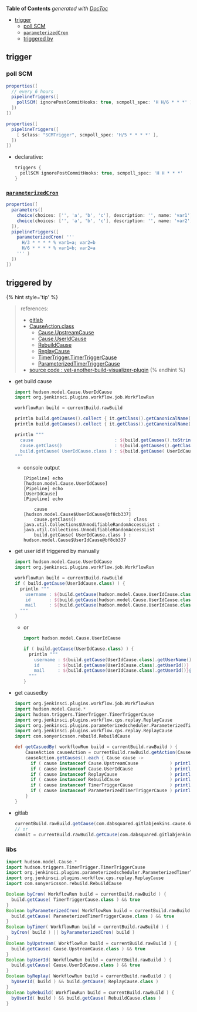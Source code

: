 <!-- START doctoc generated TOC please keep comment here to allow auto update -->
<!-- DON'T EDIT THIS SECTION, INSTEAD RE-RUN doctoc TO UPDATE -->
**Table of Contents**  *generated with [DocToc](https://github.com/thlorenz/doctoc)*

- [trigger](#trigger)
  - [poll SCM](#poll-scm)
  - [`parameterizedCron`](#parameterizedcron)
  - [triggered by](#triggered-by)

<!-- END doctoc generated TOC please keep comment here to allow auto update -->

## trigger
### poll SCM
```groovy
properties([
  // every 6 hours
  pipelineTriggers([
    pollSCM( ignorePostCommitHooks: true, scmpoll_spec: 'H H/6 * * *' )
  ])
])
```

```groovy
properties([
  pipelineTriggers([
    [ $class: "SCMTrigger", scmpoll_spec: 'H/5 * * * *' ],
  ])
])
```

- declarative:
  ```groovy
  triggers {
    pollSCM ignorePostCommitHooks: true, scmpoll_spec: 'H H * * *'
  }
  ```

### [`parameterizedCron`](https://github.com/jenkinsci/parameterized-scheduler-plugin)
```groovy
properties([
  parameters([
    choice(choices: ['', 'a', 'b', 'c'], description: '', name: 'var1')
    choice(choices: ['', 'a', 'b', 'c'], description: '', name: 'var2')
  ]),
  pipelineTriggers([
    parameterizedCron( '''
      H/3 * * * * % var1=a; var2=b
      H/6 * * * * % var1=b; var2=a
    ''' )
  ])
])
```

## triggered by

{% hint style='tip' %}
> references:
> - [gitlab](https://stackoverflow.com/a/55366682/2940319)
> - [CauseAction.class](https://javadoc.jenkins.io/hudson/model/CauseAction.html)
>   - [Cause.UpstreamCause](https://javadoc.jenkins-ci.org/hudson/model/Cause.UpstreamCause.html)
>   - [Cause.UserIdCause](https://javadoc.jenkins.io/hudson/model/Cause.UserIdCause.html)
>   - [RebuildCause](https://javadoc.jenkins.io/plugin/rebuild/com/sonyericsson/rebuild/RebuildCause.html)
>   - [ReplayCause](https://javadoc.jenkins.io/plugin/workflow-cps/org/jenkinsci/plugins/workflow/cps/replay/ReplayCause.html)
>   - [TimerTrigger.TimerTriggerCause](https://javadoc.jenkins.io/hudson/triggers/TimerTrigger.TimerTriggerCause.html)
>   - [ParameterizedTimerTriggerCause](https://javadoc.jenkins.io/plugin/parameterized-scheduler/org/jenkinsci/plugins/parameterizedscheduler/ParameterizedTimerTriggerCause.html)
> - [source code : yet-another-build-visualizer-plugin](https://www.programcreek.com/java-api-examples/?code=jenkinsci%2Fyet-another-build-visualizer-plugin%2Fyet-another-build-visualizer-plugin-master%2Fsrc%2Fmain%2Fjava%2Fcom%2Faxis%2Fsystem%2Fjenkins%2Fplugins%2Fdownstream%2Fyabv%2FBuildFlowAction.java)
{% endhint %}

- get build cause
  ```groovy
  import hudson.model.Cause.UserIdCause
  import org.jenkinsci.plugins.workflow.job.WorkflowRun

  workflowRun build = currentBuild.rawBuild

  println build.getCauses().collect { it.getClass().getCanonicalName() }
  println build.getCauses().collect { it.getClass().getCanonicalName() }.collect { it.tokenize('.').last() }

  println """
    cause                               : ${build.getCauses().toString()}
    cause.getClass()                    : ${build.getCauses().getClass()} : ${build.getCauses().getClass().getCanonicalName()}
    build.getCause( UserIdCause.class ) : ${build.getCause( UserIdCause.class )}
  """
  ```
  - console output
    ```
    [Pipeline] echo
    [hudson.model.Cause.UserIdCause]
    [Pipeline] echo
    [UserIdCause]
    [Pipeline] echo

        cause                               : [hudson.model.Cause$UserIdCause@bf8cb337]
        cause.getClass()                    : class java.util.Collections$UnmodifiableRandomAccessList : java.util.Collections.UnmodifiableRandomAccessList
        build.getCause( UserIdCause.class ) : hudson.model.Cause$UserIdCause@bf8cb337
    ```

- get user id if triggered by manually
  ```groovy
  import hudson.model.Cause.UserIdCause
  import org.jenkinsci.plugins.workflow.job.WorkflowRun

  workflowRun build = currentBuild.rawBuild
  if ( build.getCause(UserIdCause.class) ) {
    println """
      username : ${build.getCause(hudson.model.Cause.UserIdCause.class).getUserName()}
      id       : ${build.getCause(hudson.model.Cause.UserIdCause.class).getUserId()}
      mail     : ${build.getCause(hudson.model.Cause.UserIdCause.class).getUserId()}@domain.com
    """
  }
  ```

  - or
    ```groovy
    import hudson.model.Cause.UserIdCause

    if ( build.getCause(UserIdCause.class) ) {
      println """
        username : ${build.getCause(UserIdCause.class).getUserName()}
        id       : ${build.getCause(UserIdCause.class).getUserId()}
        mail     : ${build.getCause(UserIdCause.class).getUserId()}@domain.com
      """
    }
    ```

- get causedby
  ```groovy
  import org.jenkinsci.plugins.workflow.job.WorkflowRun
  import hudson.model.Cause.*
  import hudson.triggers.TimerTrigger.TimerTriggerCause
  import org.jenkinsci.plugins.workflow.cps.replay.ReplayCause
  import org.jenkinsci.plugins.parameterizedscheduler.ParameterizedTimerTriggerCause
  import org.jenkinsci.plugins.workflow.cps.replay.ReplayCause
  import com.sonyericsson.rebuild.RebuildCause

  def getCasuedBy( workflowRun build = currentBuild.rawBuild ) {
      CauseAction causeAction = currentBuild.rawBuild.getAction(CauseAction.class)
      causeAction.getCauses().each { Cause cause ->
        if ( cause instanceof Cause.UpstreamCause            ) println ( 'by upstream'                  )
        if ( cause instanceof Cause.UserIdCause              ) println ( 'by user'                      )
        if ( cause instanceof ReplayCause                    ) println ( 'by reply'                     )
        if ( cause instanceof RebuildCause                   ) println ( 'by rebuild'                   )
        if ( cause instanceof TimerTriggerCause              ) println ( 'by timer'                     )
        if ( cause instanceof ParameterizedTimerTriggerCause ) println ( 'by ParameterizedTimerTrigger' )
      }
  }
  ```
- gitlab

  <!--sec data-title="gitlab cause" data-id="section1" data-show=true data-collapse=true ces-->
  ```groovy
  currentBuild.rawBuild.getCause(com.dabsquared.gitlabjenkins.cause.GitLabWebHookCause).getData()
  // or
  commit = currentBuild.rawBuild.getCause(com.dabsquared.gitlabjenkins.cause.GitLabWebHookCause).getData().getLastCommit()
  ```
  <!--endsec-->


### libs
```groovy
import hudson.model.Cause.*
import hudson.triggers.TimerTrigger.TimerTriggerCause
import org.jenkinsci.plugins.parameterizedscheduler.ParameterizedTimerTriggerCause
import org.jenkinsci.plugins.workflow.cps.replay.ReplayCause
import com.sonyericsson.rebuild.RebuildCause

Boolean byCron( WorkflowRun build = currentBuild.rawBuild ) {
  build.getCause( TimerTriggerCause.class ) && true
}
Boolean byParameterizedCron( WorkflowRun build = currentBuild.rawBuild ) {
  build.getCause( ParameterizedTimerTriggerCause.class ) && true
}
Boolean byTimer( WorkflowRun build = currentBuild.rawBuild ) {
  byCron( build ) || byParameterizedCron( build )
}
Boolean byUpstream( WorkflowRun build = currentBuild.rawBuild ) {
  build.getCause( Cause.UpstreamCause.class ) && true
}
Boolean byUserId( WorkflowRun build = currentBuild.rawBuild ) {
  build.getCause( Cause.UserIdCause.class ) && true
}
Boolean byReplay( WorkflowRun build = currentBuild.rawBuild ) {
  byUserId( build ) && build.getCause( ReplayCause.class )
}
Boolean byRebuild( WorkflowRun build = currentBuild.rawBuild ) {
  byUserId( build ) && build.getCause( RebuildCause.class )
}
```
